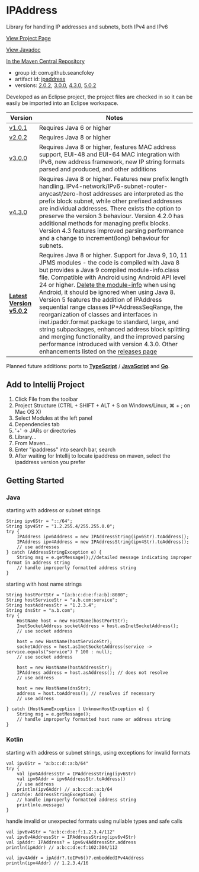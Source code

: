 # IPAddress
Library for handling IP addresses and subnets, both IPv4 and IPv6

[View Project Page](https://seancfoley.github.io/IPAddress/)

[View Javadoc](https://seancfoley.github.io/IPAddress/IPAddress/apidocs/)

[In the Maven Central Repository](https://repo1.maven.org/maven2/com/github/seancfoley/ipaddress/)
- group id: com.github.seancfoley
- artifact id: [ipaddress](https://search.maven.org/search?q=ipaddress)
- versions: [2.0.2](https://search.maven.org/artifact/com.github.seancfoley/ipaddress/2.0.2/jar), [3.0.0](https://search.maven.org/artifact/com.github.seancfoley/ipaddress/3.0.0/jar), [4.3.0](https://search.maven.org/artifact/com.github.seancfoley/ipaddress/4.3.0/jar), [5.0.2](https://search.maven.org/artifact/com.github.seancfoley/ipaddress/5.0.2/jar)

Developed as an Eclipse project, the project files are checked in so it can be easily be imported into an Eclipse workspace.

Version | Notes
------- | -------------
[v1.0.1](https://github.com/seancfoley/IPAddress/releases/tag/v1.0.1) | Requires Java 6 or higher
[v2.0.2](https://github.com/seancfoley/IPAddress/releases/tag/v2.0.2) | Requires Java 8 or higher
[v3.0.0](https://github.com/seancfoley/IPAddress/releases/tag/v3.0.0) | Requires Java 8 or higher, features MAC address support, EUI-48 and EUI-64 MAC integration with IPv6, new address framework, new IP string formats parsed and produced, and other additions
[v4.3.0](https://github.com/seancfoley/IPAddress/releases/tag/v4.3.0) | Requires Java 8 or higher.  Features new prefix length handling.  IPv4-network/IPv6-subnet-router-anycast/zero-host addresses are interpreted as the prefix block subnet, while other prefixed addresses are individual addresses. There exists the option to preserve the version 3 behaviour.  Version 4.2.0 has additional methods for managing prefix blocks.  Version 4.3 features improved parsing performance and a change to increment(long) behaviour for subnets.
**[Latest Version v5.0.2](https://github.com/seancfoley/IPAddress/releases/tag/v5.0.2)** | Requires Java 8 or higher.  Support for Java 9, 10, 11 JPMS modules - the code is compiled with Java 8 but provides a Java 9 compiled module-info.class file.  Compatible with Android using Android API level 24 or higher.  [Delete the module-info](https://github.com/seancfoley/IPAddress/issues/16) when using Android, it should be ignored when using Java 8.  Version 5 features the addition of IPAddress sequential range classes IP\*AddressSeqRange, the reorganization of classes and interfaces in inet.ipaddr.format package to standard, large, and string subpackages, enhanced address block splitting and merging functionality, and the improved parsing performance introduced with version 4.3.0.  Other enhancements listed on the [releases page](https://github.com/seancfoley/IPAddress/releases/tag/v5.0.0)

Planned future additions: ports to [**TypeScript**](https://www.typescriptlang.org/) / [**JavaScript**](https://www.npmjs.com/) and [**Go**](https://golang.org/).

## Add to Intellij Project

1. Click File from the toolbar
1. Project Structure (CTRL + SHIFT + ALT + S on Windows/Linux, ⌘ + ; on Mac OS X)
1. Select Modules at the left panel
1. Dependencies tab
1. '+' → JARs or directories
1. Library...
1. From Maven...
1. Enter "ipaddress" into search bar, search
1. After waiting for Intellij to locate ipaddress on maven, select the ipaddress version you prefer


## Getting Started

### Java

starting with address or subnet strings

    String ipv6Str = "::/64";
    String ipv4Str = "1.2.255.4/255.255.0.0";
    try {
        IPAddress ipv6Address = new IPAddressString(ipv6Str).toAddress();
        IPAddress ipv4Address = new IPAddressString(ipv4Str).toAddress();
        // use addresses
    } catch (AddressStringException e) {
        String msg = e.getMessage();//detailed message indicating improper format in address string
        // handle improperly formatted address string
    }
    
starting with host name strings

    String hostPortStr = "[a:b:c:d:e:f:a:b]:8080";
	String hostServiceStr = "a.b.com:service";
	String hostAddressStr = "1.2.3.4";
	String dnsStr = "a.b.com";
	try {
	    HostName host = new HostName(hostPortStr);
	    InetSocketAddress socketAddress = host.asInetSocketAddress();
	    // use socket address
	        
	    host = new HostName(hostServiceStr);
	    socketAddress = host.asInetSocketAddress(service -> service.equals("service") ? 100 : null);
	    // use socket address
	        
	    host = new HostName(hostAddressStr);
	    IPAddress address = host.asAddress(); // does not resolve
	    // use address
	        
	    host = new HostName(dnsStr);
	    address = host.toAddress(); // resolves if necessary
	    // use address
	        
	} catch (HostNameException | UnknownHostException e) {
	    String msg = e.getMessage();
	    // handle improperly formatted host name or address string
	}

### Kotlin

starting with address or subnet strings, using exceptions for invalid formats

    val ipv6Str = "a:b:c:d::a:b/64"
    try {
        val ipv6AddressStr = IPAddressString(ipv6Str)
        val ipv6Addr = ipv6AddressStr.toAddress()
        // use address
        println(ipv6Addr) // a:b:c:d::a:b/64
    } catch(e: AddressStringException) {
        // handle improperly formatted address string
        println(e.message)
    }
    
 handle invalid or unexpected formats using nullable types and safe calls
 
    val ipv6v4Str = "a:b:c:d:e:f:1.2.3.4/112"
    val ipv6v4AddressStr = IPAddressString(ipv6v4Str)
    val ipAddr: IPAddress? = ipv6v4AddressStr.address
    println(ipAddr) // a:b:c:d:e:f:102:304/112
    
    val ipv4Addr = ipAddr?.toIPv6()?.embeddedIPv4Address
    println(ipv4Addr) // 1.2.3.4/16
